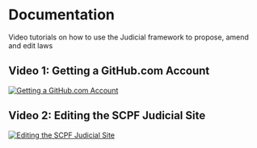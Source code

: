 # Documentation
Video tutorials on how to use the Judicial framework to propose, amend and edit laws

## Video 1: Getting a GitHub.com Account
[![Getting a GitHub.com Account](http://img.youtube.com/vi/oLjFdVUCFw0/0.jpg)](https://www.youtube.com/watch?v=oLjFdVUCFw0 "Getting a GitHub.com Account")


## Video 2: Editing the SCPF Judicial Site
[![Editing the SCPF Judicial Site](http://img.youtube.com/vi/eqY-b_RgJqw/0.jpg)](https://www.youtube.com/watch?v=eqY-b_RgJqw "Editing the SCPF Judicial Site")
